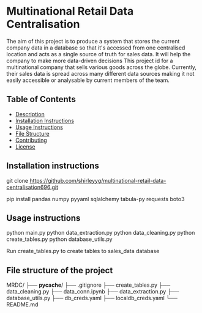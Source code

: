 # Multinational Retail Data Centralisation

The aim of this project is to produce a system that stores the current company data in a database so that it's accessed from one centralised location and acts as a single source of truth for sales data. It will help the company to make more data-driven decisions
This project id for a multinational company that sells various goods across the globe. Currently, their sales data is spread across many different data sources making it not easily accessible or analysable by current members of the team.

## Table of Contents
- [Description](#description)
- [Installation Instructions](#installation-instructions)
- [Usage Instructions](#usage-instructions)
- [File Structure](#file-structure)
- [Contributing](#contributing)
- [License](#license)

## Installation instructions

git clone https://github.com/shirleyyg/multinational-retail-data-centralisation696.git

pip install pandas numpy pyyaml sqlalchemy tabula-py requests boto3


## Usage instructions
python main.py
python data_extraction.py
python data_cleaning.py
python create_tables.py
python database_utils.py

Run create_tables.py to create tables to sales_data database

## File structure of the project

MRDC/
├── __pycache__/
├── .gitignore
├── create_tables.py
├── data_cleaning.py
├── data_conn.ipynb
├── data_extraction.py
├── database_utils.py
├── db_creds.yaml
├── localdb_creds.yaml
└── README.md
